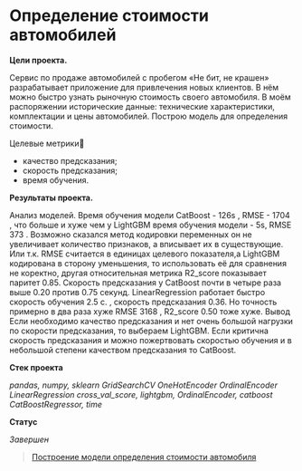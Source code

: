# Определение стоимости автомобилей

**Цели проекта.**

Сервис по продаже автомобилей с пробегом «Не бит, не крашен» разрабатывает приложение для привлечения новых клиентов. В нём можно быстро узнать рыночную стоимость своего автомобиля. В моём распоряжении исторические данные: технические характеристики, комплектации и цены автомобилей. Построю модель для определения стоимости.

Целевые метрики🥇

* качество предсказания;
* скорость предсказания;
* время обучения.

**Результаты проекта.**

Анализ моделей.
Время обучения модели CatBoost - 126s , RMSE - 1704 , что больше и хуже чем у LightGBM время обучения модели - 5s, RMSE 373 . Возможно сказался метод кодировки переменных он не увеличивает количество признаков, а вписывает их в существующие. Или т.к. RMSE считается в единицах целевого показателя,а LightGBM кодирована в сторону уменьшения, то использовать её для сравнения не коректно, другая относительная метрика R2_score показывает паритет 0.85. Скорость предсказания у CatBoost почти в четыре раза выше 0.20 против 0.75 секунд. LinearRegression работает быстро скорость обучения 2.5 c. , скорость предсказания 0.36. Но точность примерно в два раза хуже RMSE 3168 , R2_score 0.50 тоже хуже.
Вывод
Если необходимо качество предсказания и нет очень большой нагрузки по скорости предсказания, то выбераем LightGBM. Если критична скорость предсказания и можно пожертвовать скоростью обучения и в небольшой степени качеством предсказания то CatBoost.

**Стек проекта**

_pandas, numpy, sklearn GridSearchCV OneHotEncoder OrdinalEncoder LinearRegression cross_val_score, lightgbm, OrdinalEncoder, catboost CatBoostRegressor, time_

**Статус**

_Завершен_

> [Построение модели определения стоимости автомобиля](https://github.com/Mikhail-9/yandex_projects_praktimum/blob/master/auto_data_scientist/auto_data_scientist.ipynb)
